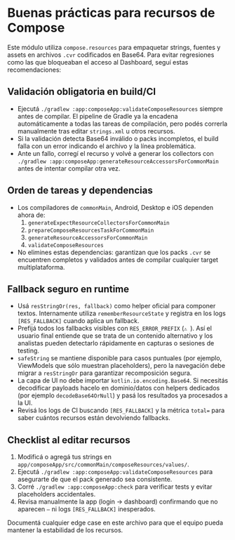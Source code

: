 # Buenas prácticas para recursos de Compose

Este módulo utiliza `compose.resources` para empaquetar strings, fuentes y assets en archivos `.cvr` codificados en Base64. Para evitar regresiones como las que bloqueaban el acceso al Dashboard, seguí estas recomendaciones:

## Validación obligatoria en build/CI

- Ejecutá `./gradlew :app:composeApp:validateComposeResources` siempre antes de compilar. El pipeline de Gradle ya la encadena automáticamente a todas las tareas de compilación, pero podés correrla manualmente tras editar `strings.xml` u otros recursos.
- Si la validación detecta Base64 inválido o packs incompletos, el build falla con un error indicando el archivo y la línea problemática.
- Ante un fallo, corregí el recurso y volvé a generar los collectors con `./gradlew :app:composeApp:generateResourceAccessorsForCommonMain` antes de intentar compilar otra vez.

## Orden de tareas y dependencias

- Los compiladores de `commonMain`, Android, Desktop e iOS dependen ahora de:
  1. `generateExpectResourceCollectorsForCommonMain`
  2. `prepareComposeResourcesTaskForCommonMain`
  3. `generateResourceAccessorsForCommonMain`
  4. `validateComposeResources`
- No elimines estas dependencias: garantizan que los packs `.cvr` se encuentren completos y validados antes de compilar cualquier target multiplataforma.

## Fallback seguro en runtime

- Usá `resStringOr(res, fallback)` como helper oficial para componer textos. Internamente utiliza `rememberResourceState` y registra en los logs `[RES_FALLBACK]` cuando aplica un fallback.
- Prefijá todos los fallbacks visibles con `RES_ERROR_PREFIX` (`⚠ `). Así el usuario final entiende que se trata de un contenido alternativo y los analistas pueden detectarlo rápidamente en capturas o sesiones de testing.
- `safeString` se mantiene disponible para casos puntuales (por ejemplo, ViewModels que sólo muestran placeholders), pero la navegación debe migrar a `resStringOr` para garantizar recomposición segura.
- La capa de UI no debe importar `kotlin.io.encoding.Base64`. Si necesitás decodificar payloads hacelo en dominio/datos con helpers dedicados (por ejemplo `decodeBase64OrNull`) y pasá los resultados ya procesados a la UI.
- Revisá los logs de CI buscando `[RES_FALLBACK]` y la métrica `total=` para saber cuántos recursos están devolviendo fallbacks.

## Checklist al editar recursos

1. Modificá o agregá tus strings en `app/composeApp/src/commonMain/composeResources/values/`.
2. Ejecutá `./gradlew :app:composeApp:validateComposeResources` para asegurarte de que el pack generado sea consistente.
3. Corré `./gradlew :app:composeApp:check` para verificar tests y evitar placeholders accidentales.
4. Revisa manualmente la app (login → dashboard) confirmando que no aparecen `—` ni logs `[RES_FALLBACK]` inesperados.

Documentá cualquier edge case en este archivo para que el equipo pueda mantener la estabilidad de los recursos.

